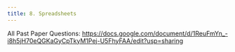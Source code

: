 ```yaml
---
title: 8. Spreadsheets
---
```


All Past Paper Questions: https://docs.google.com/document/d/1ReuFmYn_-i8h5jH70eQGKaGyCpTkyM1Pej-U5FhyFAA/edit?usp=sharing
